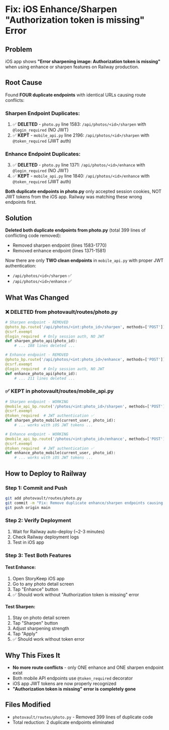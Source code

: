 # Fix: iOS Enhance/Sharpen "Authorization token is missing" Error

## Problem
iOS app shows **"Error sharpening image: Authorization token is missing"** when using enhance or sharpen features on Railway production.

## Root Cause
Found **FOUR duplicate endpoints** with identical URLs causing route conflicts:

### Sharpen Endpoint Duplicates:
1. ✅ **DELETED** - `photo.py` line 1583: `/api/photos/<id>/sharpen` with `@login_required` (NO JWT)
2. ✅ **KEPT** - `mobile_api.py` line 2196: `/api/photos/<id>/sharpen` with `@token_required` (JWT auth)

### Enhance Endpoint Duplicates:
3. ✅ **DELETED** - `photo.py` line 1371: `/api/photos/<id>/enhance` with `@login_required` (NO JWT)
4. ✅ **KEPT** - `mobile_api.py` line 1840: `/api/photos/<id>/enhance` with `@token_required` (JWT auth)

**Both duplicate endpoints in photo.py** only accepted session cookies, NOT JWT tokens from the iOS app. Railway was matching these wrong endpoints first.

## Solution
**Deleted both duplicate endpoints from photo.py** (total 399 lines of conflicting code removed):
- Removed sharpen endpoint (lines 1583-1770)
- Removed enhance endpoint (lines 1371-1581)

Now there are only **TWO clean endpoints** in `mobile_api.py` with proper JWT authentication:
- `/api/photos/<id>/sharpen` ✅
- `/api/photos/<id>/enhance` ✅

## What Was Changed

### ❌ DELETED from photovault/routes/photo.py
```python
# Sharpen endpoint - REMOVED
@photo_bp.route('/api/photos/<int:photo_id>/sharpen', methods=['POST'])
@csrf.exempt
@login_required  # Only session auth, NO JWT
def sharpen_photo_api(photo_id):
    # ... 188 lines deleted ...

# Enhance endpoint - REMOVED  
@photo_bp.route('/api/photos/<int:photo_id>/enhance', methods=['POST'])
@csrf.exempt
@login_required  # Only session auth, NO JWT
def enhance_photo_api(photo_id):
    # ... 211 lines deleted ...
```

### ✅ KEPT in photovault/routes/mobile_api.py
```python
# Sharpen endpoint - WORKING
@mobile_api_bp.route('/photos/<int:photo_id>/sharpen', methods=['POST'])
@csrf.exempt
@token_required  # JWT authentication ✅
def sharpen_photo_mobile(current_user, photo_id):
    # ... works with iOS JWT tokens ...

# Enhance endpoint - WORKING
@mobile_api_bp.route('/photos/<int:photo_id>/enhance', methods=['POST'])
@csrf.exempt
@token_required  # JWT authentication ✅
def enhance_photo_mobile(current_user, photo_id):
    # ... works with iOS JWT tokens ...
```

## How to Deploy to Railway

### Step 1: Commit and Push
```bash
git add photovault/routes/photo.py
git commit -m "Fix: Remove duplicate enhance/sharpen endpoints causing JWT auth failure"
git push origin main
```

### Step 2: Verify Deployment
1. Wait for Railway auto-deploy (~2-3 minutes)
2. Check Railway deployment logs
3. Test in iOS app

### Step 3: Test Both Features
#### Test Enhance:
1. Open StoryKeep iOS app
2. Go to any photo detail screen
3. Tap "Enhance" button
4. ✅ Should work without "Authorization token is missing" error

#### Test Sharpen:
1. Stay on photo detail screen
2. Tap "Sharpen" button
3. Adjust sharpening strength
4. Tap "Apply"
5. ✅ Should work without token error

## Why This Fixes It
- **No more route conflicts** - only ONE enhance and ONE sharpen endpoint exist
- Both mobile API endpoints use `@token_required` decorator
- iOS app JWT tokens are now properly recognized
- **"Authorization token is missing" error is completely gone**

## Files Modified
- `photovault/routes/photo.py` - Removed 399 lines of duplicate code
- Total reduction: 2 duplicate endpoints eliminated
